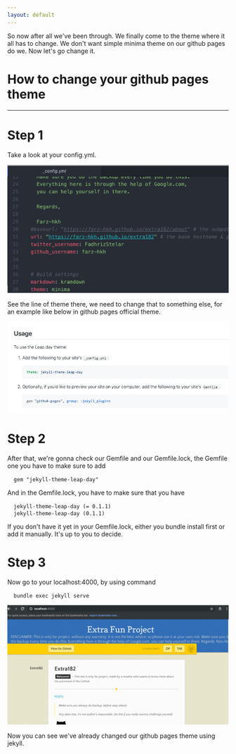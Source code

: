 ```yaml
---
layout: default
---
```


So now after all we've been through. We finally come to the theme where it all has to change. We don't want simple minima theme on our github pages do we. Now let's go change it.

# How to change your github pages theme
----

# Step 1
Take a look at your config.yml.

![images](https://raw.githubusercontent.com/farz-hkh/extra182/master/assets/images/th1.png)

See the line of theme there, we need to change that to something else, for an example like below in github pages official theme.

![images](https://raw.githubusercontent.com/farz-hkh/extra182/master/assets/images/th2.png)

# Step 2
After that, we're gonna check our Gemfile and our Gemfile.lock, the Gemfile one you have to make sure to add

```
  gem "jekyll-theme-leap-day"
```

And in the Gemfile.lock, you have to make sure that you have

```
  jekyll-theme-leap-day (= 0.1.1)
  jekyll-theme-leap-day (0.1.1)
```

If you don't have it yet in your Gemfile.lock, either you bundle install first or add it manually. It's up to you to decide.

# Step 3
Now go to your localhost:4000, by using command

```
  bundle exec jekyll serve
```

![images](https://raw.githubusercontent.com/farz-hkh/extra182/master/assets/images/th3.png)

Now you can see we've already changed our github pages theme using jekyll.
